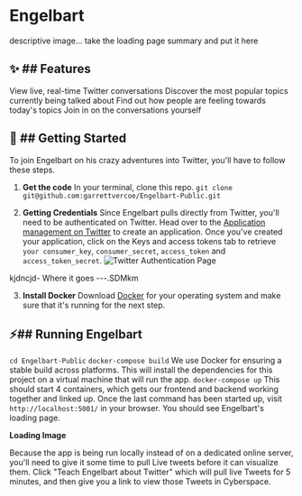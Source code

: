 # Engelbart

descriptive image...
take the loading page summary and put it here


✨ ## Features
---
View live, real-time Twitter conversations
Discover the most popular topics currently being talked about
Find out how people are feeling towards today's topics
Join in on the conversations yourself

🚀 ## Getting Started
---
To join Engelbart on his crazy adventures into Twitter, you'll have to follow these steps.

1. **Get the code**
In your terminal, clone this repo.
```git clone git@github.com:garrettvercoe/Engelbart-Public.git```

2. **Getting Credentials**
Since Engelbart pulls directly from Twitter, you'll need to be authenticated on Twitter.  Head over to the [Application management on Twitter](https://developer.twitter.com/en/apps) to create an application.
Once you've created your application, click on the Keys and access tokens tab to retrieve `your consumer_key`, `consumer_secret`, `access_token` and `access_token_secret`.
![Twitter Authentication Page](https://camo.githubusercontent.com/c8c251be2fdc49039fb26a2e67d89feff3e63d34/68747470733a2f2f7370617469652e6769746875622e696f2f747769747465722d73747265616d696e672d6170692f696d616765732f747769747465722e6a7067)

kjdncjd- Where it goes ---.SDMkm

3. **Install Docker**
Download [Docker](https://docs.docker.com/get-docker/) for your operating system and make sure that it's running for the next step.

⚡️## Running Engelbart
---
```cd Engelbart-Public```
```docker-compose build```
We use Docker for ensuring a stable build across platforms. This will install the dependencies for this project on a virtual machine that will run the app.
```docker-compose up```
This should start 4 containers, which gets our frontend and backend working together and linked up. 
Once the last command has been started up, visit `http://localhost:5001/` in your browser. You should see Engelbart's loading page.

**Loading Image**

Because the app is being run locally instead of on a dedicated online server, you'll need to give it some time to pull Live tweets before it can visualize them.
Click "Teach Engelbart about Twitter" which will pull live Tweets for 5 minutes, and then give you a link to view those Tweets in Cyberspace.


